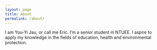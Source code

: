 ```yaml
---
layout: page
title: About
permalink: /about/
---
```


<amp-img width="600" height="300" layout="responsive" src="assets/images/favicon.png"></amp-img>

I am You-Yi Jau, or call me Eric. I’m a senior student in NTUEE. I aspire to apply my knowledge in the fields of education, health and environmental protection.


